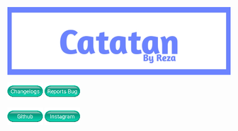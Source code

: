 [![images](images/20220215_193057.jpg)](https://github.com/FrogasQ/Catatan)

[![images](images/Button_1.png)](https://github.com/FrogasQ/Catatan/tree/main/changelogs) [![images](images/button_2.png)](https://github.com/FrogasQ/Catatan/issues)

[![images](images/button_7.png)](https://github.com/FrogasQ) [![images](images/button_4.png)](https://www.instagram.com/mmadeza_)
